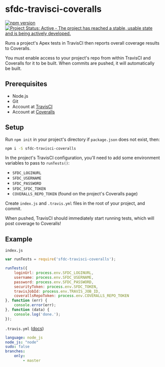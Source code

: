 # sfdc-travisci-coveralls

[![npm version](https://img.shields.io/npm/v/sfdc-travisci-coveralls.svg)](https://www.npmjs.com/package/sfdc-travisci-coveralls)
[![Project Status: Active - The project has reached a stable, usable state and is being actively developed.](http://www.repostatus.org/badges/latest/active.svg)](http://www.repostatus.org/#active)

Runs a project's Apex tests in TravisCI then reports overall coverage results to Coveralls.

You must enable access to your project's repo from within TravisCI and Coveralls for
it to be built. When commits are pushed, it will automatically be built.

## Prerequisites

* Node.js
* Git
* Account at [TravisCI](https://travis-ci.org/)
* Account at [Coveralls](https://coveralls.io/)


## Setup

Run `npm init` in your project's directory if `package.json` does not exist, then:

```bash
npm i -S sfdc-travisci-coveralls
```

In the project's TravisCI configuration, you'll need to add some environment variables to pass to `runTests()`:

* `SFDC_LOGINURL`
* `SFDC_USERNAME`
* `SFDC_PASSWORD`
* `SFDC_SFDC_TOKEN`
* `COVERALLS_REPO_TOKEN` (found on the project's Coveralls page)

Create `index.js` and `.travis.yml` files in the root of your project, and commit.

When pushed, TravisCI should immediately start running tests, which will post coverage to Coveralls!

## Example

`index.js`

```javascript
var runTests = require('sfdc-travisci-coveralls');

runTests({
	loginUrl: process.env.SFDC_LOGINURL,
	username: process.env.SFDC_USERNAME,
	password: process.env.SFDC_PASSWORD,
	securityToken: process.env.SFDC_TOKEN,
	travisJobId: process.env.TRAVIS_JOB_ID,
	coverallsRepoToken: process.env.COVERALLS_REPO_TOKEN
}, function (err) {
	console.error(err);
}, function (data) {
	console.log('done.');
});

```

`.travis.yml` ([docs](https://docs.travis-ci.com/user/languages/javascript-with-nodejs))

```yaml
language: node_js
node_js: "node"
sudo: false
branches:
    only:
        - master
```
